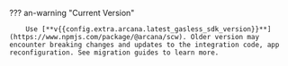 ??? an-warning "Current Version"
    
        Use [**v{{config.extra.arcana.latest_gasless_sdk_version}}**](https://www.npmjs.com/package/@arcana/scw). Older version may encounter breaking changes and updates to the integration code, app reconfiguration. See migration guides to learn more.
        